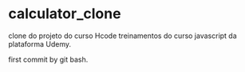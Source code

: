 # calculator_clone
clone do projeto do curso Hcode treinamentos do curso javascript da plataforma Udemy.

first commit by git bash.
